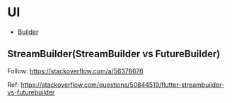 # UI
- [Builder](#streamBuilder)

## StreamBuilder(StreamBuilder vs FutureBuilder)
Follow: https://stackoverflow.com/a/56378676

Ref: https://stackoverflow.com/questions/50844519/flutter-streambuilder-vs-futurebuilder
